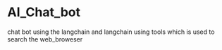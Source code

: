 # AI_Chat_bot
chat bot using the langchain and langchain using tools which is used to search the web_broweser 
